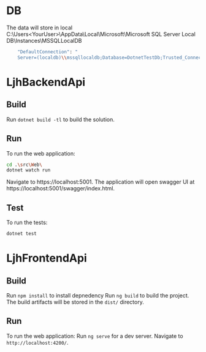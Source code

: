 # DB
The data will store in local
C:\Users\<YourUser>\AppData\Local\Microsoft\Microsoft SQL Server Local DB\Instances\MSSQLLocalDB
```bash
    "DefaultConnection": "
    Server=(localdb)\\mssqllocaldb;Database=DotnetTestDb;Trusted_Connection=True;MultipleActiveResultSets=true"
```

# LjhBackendApi
## Build
Run `dotnet build -tl` to build the solution.

## Run
To run the web application:
```bash
cd .\src\Web\
dotnet watch run
```
Navigate to https://localhost:5001. 
The application will open swagger UI at https://localhost:5001/swagger/index.html.

## Test
To run the tests:
```bash
dotnet test
```

# LjhFrontendApi

## Build
Run `npm install` to install depnedency
Run `ng build` to build the project. The build artifacts will be stored in the `dist/` directory.

## Run
To run the web application:
Run `ng serve` for a dev server. Navigate to `http://localhost:4200/`. 
